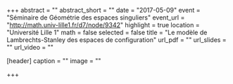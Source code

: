 +++
abstract = ""
abstract_short = ""
date = "2017-05-09"
event = "Séminaire de Géométrie des espaces singuliers"
event_url = "http://math.univ-lille1.fr/d7/node/9342"
highlight = true
location = "Université Lille 1"
math = false
selected = false
title = "Le modèle de Lambrechts-Stanley des espaces de configuration"
url_pdf = ""
url_slides = ""
url_video = ""

[header]
  caption = ""
  image = ""

+++

